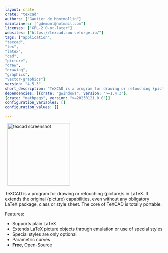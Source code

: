 ```yaml
---
layout: crate
crate: "texcad"
authors: ["Gautier de Montmollin"]
maintainers: ["gdemont@hotmail.com"]
licenses: ["GPL-2.0-or-later"]
websites: ["https://texcad.sourceforge.io/"]
tags: ["application",
"texcad",
"tex",
"latex",
"cad",
"picture",
"draw",
"drawing",
"graphics",
"vector-graphics"]
version: "4.5.3"
short_description: "TeXCAD is a program for drawing or retouching {picture}s in LaTeX"
dependencies: [{crate: "gwindows", version: ">=1.4.3"},
{crate: "mathpaqs", version: ">=20230121.0.0"}]
configuration_variables: []
configuration_values: []

---
```

&nbsp; <a target="_blank" href="https://texcad.sourceforge.io/tc/tca018.png"><img src="https://texcad.sourceforge.io/tc/tca018m.png" alt="texcad screenshot" width="auto" height="200"></a>

TeXCAD is a program for drawing or retouching {picture}s in LaTeX.
It extends the original {picture} capabilities, even without any obligatory LaTeX package, class or style sheet.
The core of TeXCAD is totally portable.

Features:

* Supports plain LaTeX
* Extends LaTeX picture objects through emulation or use of special styles
* Special styles are only optional
* Parametric curves
* **Free**, Open-Source


